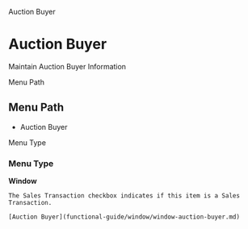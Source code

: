 
Auction Buyer
# Auction Buyer


Maintain Auction Buyer Information

Menu Path
## Menu Path



- Auction Buyer

Menu Type
### Menu Type

**Window**

```
The Sales Transaction checkbox indicates if this item is a Sales Transaction.
```

```
[Auction Buyer](functional-guide/window/window-auction-buyer.md)
```